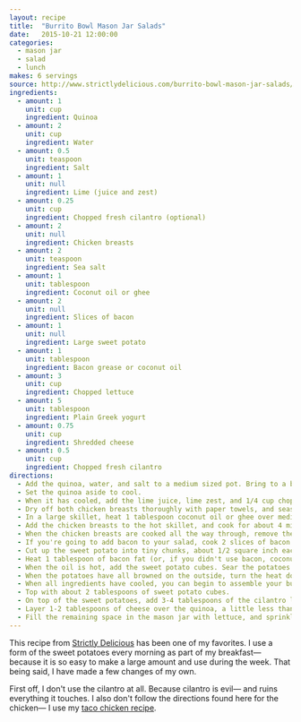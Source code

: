 ```yaml
---
layout: recipe
title:  "Burrito Bowl Mason Jar Salads"
date:   2015-10-21 12:00:00
categories:
  - mason jar
  - salad
  - lunch
makes: 6 servings
source: http://www.strictlydelicious.com/burrito-bowl-mason-jar-salads/
ingredients:
  - amount: 1
    unit: cup
    ingredient: Quinoa
  - amount: 2
    unit: cup
    ingredient: Water
  - amount: 0.5
    unit: teaspoon
    ingredient: Salt
  - amount: 1
    unit: null
    ingredient: Lime (juice and zest)
  - amount: 0.25
    unit: cup
    ingredient: Chopped fresh cilantro (optional)
  - amount: 2
    unit: null
    ingredient: Chicken breasts
  - amount: 2
    unit: teaspoon
    ingredient: Sea salt
  - amount: 1
    unit: tablespoon
    ingredient: Coconut oil or ghee
  - amount: 2
    unit: null
    ingredient: Slices of bacon
  - amount: 1
    unit: null
    ingredient: Large sweet potato
  - amount: 1
    unit: tablespoon
    ingredient: Bacon grease or coconut oil
  - amount: 3
    unit: cup
    ingredient: Chopped lettuce
  - amount: 5
    unit: tablespoon
    ingredient: Plain Greek yogurt
  - amount: 0.75
    unit: cup
    ingredient: Shredded cheese
  - amount: 0.5
    unit: cup
    ingredient: Chopped fresh cilantro
directions:
  - Add the quinoa, water, and salt to a medium sized pot. Bring to a boil over medium heat. When it has reached a boil, cover and cook for 20-25 minutes, or until the quinoa is soft and fluffy.
  - Set the quinoa aside to cool.
  - When it has cooled, add the lime juice, lime zest, and 1/4 cup chopped cilantro to the rice and stir to evenly distribute the ingredients. Taste, and add more lime or cilantro as needed.
  - Dry off both chicken breasts thoroughly with paper towels, and season both sides of each breast using the 2 teaspoons of salt.
  - In a large skillet, heat 1 tablespoon coconut oil or ghee over medium-high heat until the oil is very hot.
  - Add the chicken breasts to the hot skillet, and cook for about 4 minutes on each side. Both sides should have a pretty brown sear to them.
  - When the chicken breasts are cooked all the way through, remove them to a cutting board to cool. Once they've cooled, cut the chicken into small chunks, about 1/2 square inch each.
  - If you're going to add bacon to your salad, cook 2 slices of bacon as you normally would, until it is crispy enough to crumble. Reserve 1 tablespoon of bacon fat for the sweet potatoes.
  - Cut up the sweet potato into tiny chunks, about 1/2 square inch each.
  - Heat 1 tablespoon of bacon fat (or, if you didn't use bacon, coconut oil) in your large skillet over medium heat.
  - When the oil is hot, add the sweet potato cubes. Sear the potatoes on all sides, stirring every 3-5 minutes.
  - When the potatoes have all browned on the outside, turn the heat down to medium-low, cover the skillet with a lid, and cook the sweet potatoes until they can be easily pierced with a fork. Set aside to cool.
  - When all ingredients have cooled, you can begin to assemble your burrito bowl salads. Add 1 tablespoon of plain Greek yogurt to the bottom of each pint-sized wide mouth mason jar.
  - Top with about 2 tablespoons of sweet potato cubes.
  - On top of the sweet potatoes, add 3-4 tablespoons of the cilantro lime quinoa.
  - Layer 1-2 tablespoons of cheese over the quinoa, a little less than half a piece of bacon over the cheese, and a layer of chicken over the bacon. (To make this vegetarian, substitute 1 can of rinsed beans for the chicken and bacon and add a layer of beans here.)
  - Fill the remaining space in the mason jar with lettuce, and sprinkle some additional chopped cilantro on top before screwing on the lid.
---
```


This recipe from [Strictly Delicious](http://www.strictlydelicious.com/) has been one of my favorites. I use a form of the sweet potatoes every morning as part of my breakfast— because it is so easy to make a large amount and use during the week. That being said, I have made a few changes of my own.

First off, I don't use the cilantro at all. Because cilantro is evil— and ruins everything it touches. I also don't follow the directions found here for the chicken— I use my [taco chicken recipe](/recipies/taco-chicken/).
